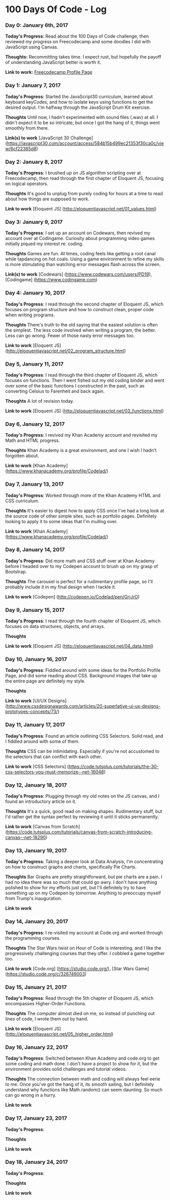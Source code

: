 # 100 Days Of Code - Log

### Day 0: January 6th, 2017

**Today's Progress**: Read about the 100 Days of Code challenge, then reviewed my progress on Freecodecamp and some doodles I did with JavaScript using Canvas.

**Thoughts:** Recommitting takes time. I expect rust, but hopefully the payoff of understanding JavaScript better is worth it.

**Link to work:** [Freecodecamp Profile Page](https://www.freecodecamp.com/pd19)

### Day 1: January 7, 2017

**Today's Progress**: Started the JavaScript30 curriculum, learned about keyboard keyCodes, and how to isolate keys using functions  to get the desired output. I'm halfway through the JavaScript Drum Kit exercise.

**Thoughts** Until now, I hadn't experimented with sound files (.wav) at all. I didn't expect it to be so intricate, but once I got the hang of it, things went smoothly from there.

**Link(s) to work** [JavaScript 30 Challenge] (https://javascript30.com/account/access/584b15b499ec21353f30ca0c/view/6cf22385d8)

### Day 2: January 8, 2017

**Today's Progress**: I brushed up on JS algorithm scripting over at Freecodecamp, then read through the first chapter of Eloquent JS, focusing on logical operators.

**Thoughts** It's good to unplug from purely coding for hours at a time to read about how things are supposed to work.

**Link to work** [Eloquent JS] (http://eloquentjavascript.net/01_values.html)

### Day 3: January 9, 2017

**Today's Progress**: I set up an account on Codewars, then revived my account over at Codingame. Curiosity about programming video games initially piqued my interest re: coding. 

**Thoughts** Games are fun. At times, coding feels like getting a root canal while tapdancing on hot coals. Using a game environment to refine my skills is more stimulating than watching error messages flash across the screen.

**Link(s) to work** [Codewars] (https://www.codewars.com/users/PD19), [Codingame] (https://www.codingame.com)

### Day 4: January 10, 2017

**Today's Progress**: I read through the second chapter of Eloquent JS, which focuses on program structure and how to construct clean, proper code when writing programs.

**Thoughts** There's truth to the old saying that the easiest solution is often the simplest. The less code involved when writing a program, the better. Less can go wrong. Fewer of those nasty error messages too.

**Link to work** [Eloquent JS] (http://eloquentjavascript.net/02_program_structure.html)

### Day 5, January 11, 2017

**Today's Progress**: I read through the third chapter of Eloquent JS, which focuses on functions. Then I went fished out my old coding binder and went over some of the basic functions I constructed in the past, such as converting Celsius to Farenheit and back again.

**Thoughts** A lot of revision today. 

**Link to work** [Eloquent JS] (http://eloquentjavascript.net/03_functions.html)

### Day 6, January 12, 2017

**Today's Progress**: I revived my Khan Academy account and revisited my Math and HTML progress. 

**Thoughts** Khan Academy is a great environment, and one I wish I hadn't forgotten about.

**Link to work** [Khan Academy] (https://www.khanacademy.org/profile/Codelad/)

### Day 7, January 13, 2017

**Today's Progress**: Worked through more of the Khan Academy HTML and CSS curriculum.

**Thoughts** It's easier to digest how to apply CSS once I've had a long look at the source code of other simple sites, such as portfolio pages. Definitely looking to apply it to some ideas that I'm mulling over.

**Link to work** [Khan Academy] (https://www.khanacademy.org/profile/Codelad/)

### Day 8, January 14, 2017

**Today's Progress**: Did more math and CSS stuff over at Khan Academy before I headed over to my Codepen account to brush up on my grasp of Bootstrap. 

**Thoughts** The carousel is perfect for a rudimentary profile page, so I'll probably include it in my final design when I tackle it.

**Link to work** [Codepen] (http://codepen.io/Codelad/pen/GrjJrO)

### Day 9, January 15, 2017

**Today's Progress**: I read through the fourth chapter of Eloquent JS, which focuses on data structures, objects, and arrays.

**Thoughts**

**Link to work** [Eloquent JS] (http://eloquentjavascript.net/04_data.html)

### Day 10, January 16, 2017

**Today's Progress**: Fiddled around with some ideas for the Portfolio Profile Page, and did some reading about CSS. Background images that take up the entire page are definitely my style.

**Thoughts**

**Link to work** [UI/UX Designs] (http://www.cssdesignawards.com/articles/20-superlative-ui-ux-designs-prototypes-concepts/73/)

### Day 11, January 17, 2017

**Today's Progress**: Found an article outlining CSS Selectors. Solid read, and I fiddled around with some of them.

**Thoughts** CSS can be intimidating. Especially if you're not accustomed to the selectors that can conflict with each other.

**Link to work** [CSS Selectors] (https://code.tutsplus.com/tutorials/the-30-css-selectors-you-must-memorize--net-16048)

### Day 12, January 18, 2017

**Today's Progress**: Plugging through my old notes on the JS canvas, and I found an introductory article on it.

**Thoughts** It's a quick, good read on making shapes. Rudimentary stuff, but I'd rather get the syntax perfect by reviewing it until it sticks permanently.

**Link to work** [Canvas from Scratch] (https://code.tutsplus.com/tutorials/canvas-from-scratch-introducing-canvas--net-18290)

### Day 13, January 19, 2017

**Today's Progress**: Taking a deeper look at Data Analysis, I'm concentrating on how to construct graphs and charts, specifically Pie Charts.

**Thoughts** Bar Graphs are pretty straightforward, but pie charts are a pain. I had no idea there was so much that could go awry. I don't have anything polished to show for my efforts just yet, but I'll definitely try to have something up on my Codepen by tomorrow. Anything to preoccupy myself from Trump's inauguration. 

**Link to work**

### Day 14, January 20, 2017

**Today's Progress**: I re-visited my account at Code.org and worked through the programming courses.

**Thoughts** The Star Wars twist on Hour of Code is interesting, and I like the progressively challenging courses that they offer. I cobbled a game together too.

**Link to work** [Code.org] (https://studio.code.org/), [Star Wars Game] (https://studio.code.org/c/326749003)

### Day 15, January 21, 2017

**Today's Progress**: Read through the 5th chapter of Eloquent JS, which encompasses Higher-Order Functions.

**Thoughts** The computer almost died on me, so instead of punching out lines of code, I wrote them out by hand. 

**Link to work** [Eloquent JS] (http://eloquentjavascript.net/05_higher_order.html)

### Day 16, January 22, 2017

**Today's Progress**: Switched between Khan Academy and code.org to get some coding and math done. I don't have a project to show for it, but the environment provides solid challenges and tutorial videos.

**Thoughts** The connection between math and coding will always feel eerie to me. Once you've got the hang of it, its smooth sailing, but I definitely understand why functions like Math.random() can seem daunting. So much can go wrong in a hurry.

**Link to work**

### Day 17, January 23, 2017

**Today's Progress**: 

**Thoughts**

**Link to work**

### Day 18, January 24, 2017

**Today's Progress**: 

**Thoughts**

**Link to work**
